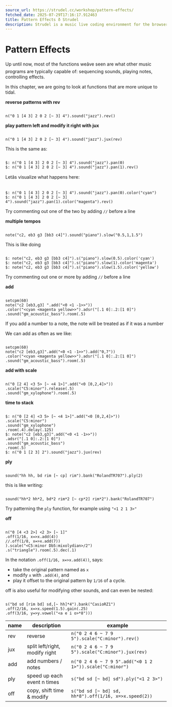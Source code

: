 ```yaml
---
source_url: https://strudel.cc/workshop/pattern-effects/
fetched_date: 2025-07-29T17:16:17.912463
title: Pattern Effects ð Strudel
description: Strudel is a music live coding environment for the browser, porting the TidalCycles pattern language to JavaScript.
---
```

 # Pattern Effects

Up until now, most of the functions weâve seen are what other music programs are typically capable of: sequencing sounds, playing notes, controlling effects.

In this chapter, we are going to look at functions that are more unique to tidal.

**reverse patterns with rev**


```

n("0 1 [4 3] 2 0 2 [~ 3] 4").sound("jazz").rev()

```


**play pattern left and modify it right with jux**


```

n("0 1 [4 3] 2 0 2 [~ 3] 4").sound("jazz").jux(rev)

```


This is the same as:


```

$: n("0 1 [4 3] 2 0 2 [~ 3] 4").sound("jazz").pan(0)
$: n("0 1 [4 3] 2 0 2 [~ 3] 4").sound("jazz").pan(1).rev()

```


Letâs visualize what happens here:


```

$: n("0 1 [4 3] 2 0 2 [~ 3] 4").sound("jazz").pan(0).color("cyan")
$: n("0 1 [4 3] 2 0 2 [~ 3] 4").sound("jazz").pan(1).color("magenta").rev()

```


 Try commenting out one of the two by adding `//` before a line

  
**multiple tempos**


```

note("c2, eb3 g3 [bb3 c4]").sound("piano").slow("0.5,1,1.5")

```


This is like doing


```

$: note("c2, eb3 g3 [bb3 c4]").s("piano").slow(0.5).color('cyan')
$: note("c2, eb3 g3 [bb3 c4]").s("piano").slow(1).color('magenta')
$: note("c2, eb3 g3 [bb3 c4]").s("piano").slow(1.5).color('yellow')

```


 Try commenting out one or more by adding `//` before a line

  
**add**


```

setcpm(60)
note("c2 [eb3,g3] ".add("<0 <1 -1>>"))
.color("<cyan <magenta yellow>>").adsr("[.1 0]:.2:[1 0]")
.sound("gm_acoustic_bass").room(.5)

```


 If you add a number to a note, the note will be treated as if it was a number

  
We can add as often as we like:


```

setcpm(60)
note("c2 [eb3,g3]".add("<0 <1 -1>>").add("0,7"))
.color("<cyan <magenta yellow>>").adsr("[.1 0]:.2:[1 0]")
.sound("gm_acoustic_bass").room(.5)

```


**add with scale**


```

n("0 [2 4] <3 5> [~ <4 1>]".add("<0 [0,2,4]>"))
.scale("C5:minor").release(.5)
.sound("gm_xylophone").room(.5)

```


**time to stack**


```

$: n("0 [2 4] <3 5> [~ <4 1>]".add("<0 [0,2,4]>"))
.scale("C5:minor")
.sound("gm_xylophone")
.room(.4).delay(.125)
$: note("c2 [eb3,g3]".add("<0 <1 -1>>"))
.adsr("[.1 0]:.2:[1 0]")
.sound("gm_acoustic_bass")
.room(.5)
$: n("0 1 [2 3] 2").sound("jazz").jux(rev)

```


**ply**


```

sound("hh hh, bd rim [~ cp] rim").bank("RolandTR707").ply(2)

```


this is like writing:


```

sound("hh*2 hh*2, bd*2 rim*2 [~ cp*2] rim*2").bank("RolandTR707")

```


 Try patterning the `ply` function, for example using `"<1 2 1 3>"`

  
**off**


```

n("0 [4 <3 2>] <2 3> [~ 1]"
.off(1/16, x=>x.add(4))
//.off(1/8, x=>x.add(7))
).scale("<C5:minor Db5:mixolydian>/2")
.s("triangle").room(.5).dec(.1)

```


 In the notation `.off(1/16, x=>x.add(4))`, says:

- take the original pattern named as `x`
- modify `x` with `.add(4)`, and
- play it offset to the original pattern by `1/16` of a cycle.
  
off is also useful for modifying other sounds, and can even be nested:


```

s("bd sd [rim bd] sd,[~ hh]*4").bank("CasioRZ1")
.off(2/16, x=>x.speed(1.5).gain(.25)
.off(3/16, y=>y.vowel("<a e i o>*8")))

```


| name | description | example |
| --- | --- | --- |
| rev | reverse | ``` n("0 2 4 6 ~ 7 9 5").scale("C:minor").rev() ``` |
| jux | split left/right, modify right | ``` n("0 2 4 6 ~ 7 9 5").scale("C:minor").jux(rev) ``` |
| add | add numbers / notes | ``` n("0 2 4 6 ~ 7 9 5".add("<0 1 2 1>")).scale("C:minor") ``` |
| ply | speed up each event n times | ``` s("bd sd [~ bd] sd").ply("<1 2 3>") ``` |
| off | copy, shift time & modify | ``` s("bd sd [~ bd] sd, hh*8").off(1/16, x=>x.speed(2)) ``` |

 
